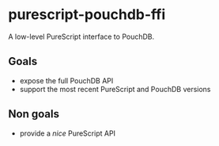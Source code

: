 # purescript-pouchdb-ffi
A low-level PureScript interface to PouchDB.

## Goals

  - expose the full PouchDB API
  - support the most recent PureScript and PouchDB versions

## Non goals

  - provide a *nice* PureScript API
